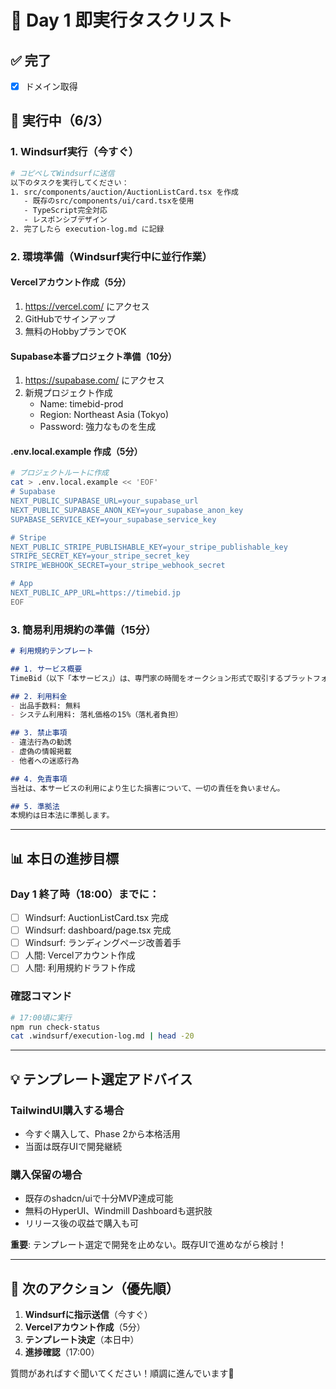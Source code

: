 # 🚀 Day 1 即実行タスクリスト

## ✅ 完了
- [x] ドメイン取得

## 🔄 実行中（6/3）

### 1. Windsurf実行（今すぐ）
```bash
# コピペしてWindsurfに送信
以下のタスクを実行してください：
1. src/components/auction/AuctionListCard.tsx を作成
   - 既存のsrc/components/ui/card.tsxを使用
   - TypeScript完全対応
   - レスポンシブデザイン
2. 完了したら execution-log.md に記録
```

### 2. 環境準備（Windsurf実行中に並行作業）

#### Vercelアカウント作成（5分）
1. https://vercel.com/ にアクセス
2. GitHubでサインアップ
3. 無料のHobbyプランでOK

#### Supabase本番プロジェクト準備（10分）
1. https://supabase.com/ にアクセス  
2. 新規プロジェクト作成
   - Name: timebid-prod
   - Region: Northeast Asia (Tokyo)
   - Password: 強力なものを生成

#### .env.local.example 作成（5分）
```bash
# プロジェクトルートに作成
cat > .env.local.example << 'EOF'
# Supabase
NEXT_PUBLIC_SUPABASE_URL=your_supabase_url
NEXT_PUBLIC_SUPABASE_ANON_KEY=your_supabase_anon_key
SUPABASE_SERVICE_KEY=your_supabase_service_key

# Stripe
NEXT_PUBLIC_STRIPE_PUBLISHABLE_KEY=your_stripe_publishable_key
STRIPE_SECRET_KEY=your_stripe_secret_key
STRIPE_WEBHOOK_SECRET=your_stripe_webhook_secret

# App
NEXT_PUBLIC_APP_URL=https://timebid.jp
EOF
```

### 3. 簡易利用規約の準備（15分）

```markdown
# 利用規約テンプレート

## 1. サービス概要
TimeBid（以下「本サービス」）は、専門家の時間をオークション形式で取引するプラットフォームです。

## 2. 利用料金
- 出品手数料: 無料
- システム利用料: 落札価格の15%（落札者負担）

## 3. 禁止事項
- 違法行為の勧誘
- 虚偽の情報掲載
- 他者への迷惑行為

## 4. 免責事項
当社は、本サービスの利用により生じた損害について、一切の責任を負いません。

## 5. 準拠法
本規約は日本法に準拠します。
```

---

## 📊 本日の進捗目標

### Day 1 終了時（18:00）までに：
- [ ] Windsurf: AuctionListCard.tsx 完成
- [ ] Windsurf: dashboard/page.tsx 完成  
- [ ] Windsurf: ランディングページ改善着手
- [ ] 人間: Vercelアカウント作成
- [ ] 人間: 利用規約ドラフト作成

### 確認コマンド
```bash
# 17:00頃に実行
npm run check-status
cat .windsurf/execution-log.md | head -20
```

---

## 💡 テンプレート選定アドバイス

### TailwindUI購入する場合
- 今すぐ購入して、Phase 2から本格活用
- 当面は既存UIで開発継続

### 購入保留の場合  
- 既存のshadcn/uiで十分MVP達成可能
- 無料のHyperUI、Windmill Dashboardも選択肢
- リリース後の収益で購入も可

**重要**: テンプレート選定で開発を止めない。既存UIで進めながら検討！

---

## 🎯 次のアクション（優先順）

1. **Windsurfに指示送信**（今すぐ）
2. **Vercelアカウント作成**（5分）
3. **テンプレート決定**（本日中）
4. **進捗確認**（17:00）

質問があればすぐ聞いてください！順調に進んでいます💪
